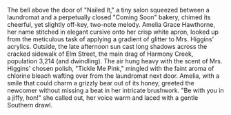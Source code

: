 The bell above the door of "Nailed It," a tiny salon squeezed between a laundromat and a perpetually closed "Coming Soon" bakery, chimed its cheerful, yet slightly off-key, two-note melody.  Amelia Grace Hawthorne, her name stitched in elegant cursive onto her crisp white apron, looked up from the meticulous task of applying a gradient of glitter to Mrs. Higgins' acrylics.  Outside, the late afternoon sun cast long shadows across the cracked sidewalk of Elm Street, the main drag of Harmony Creek, population 3,214 (and dwindling).  The air hung heavy with the scent of Mrs. Higgins' chosen polish, "Tickle Me Pink," mingled with the faint aroma of chlorine bleach wafting over from the laundromat next door. Amelia, with a smile that could charm a grizzly bear out of its honey, greeted the newcomer without missing a beat in her intricate brushwork. "Be with you in a jiffy, hon!" she called out, her voice warm and laced with a gentle Southern drawl.
